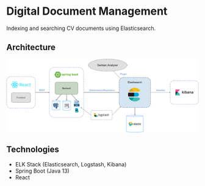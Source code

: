 # Digital Document Management
Indexing and searching CV documents using Elasticsearch.

## Architecture
<img src="architecture/Architecture.png" />

## Technologies
* ELK Stack (Elasticsearch, Logstash, Kibana)
* Spring Boot (Java 13)
* React
